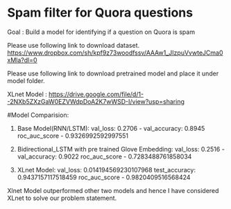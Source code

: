 # Spam filter for Quora questions
Goal : Build a model for identifying if a question on Quora is spam

Please use following link to download dataset.
https://www.dropbox.com/sh/kpf9z73woodfssv/AAAw1_JIzpuVvwteJCma0xMla?dl=0

Please use following link to download pretrained model and place it under model folder.


XLnet Model : https://drive.google.com/file/d/1--2NXb5ZXzGaW0EZVWdpDoA2K7wWSD-I/view?usp=sharing

#Model Comparision:

1) Base Model(RNN/LSTM):
    val_loss: 0.2706  - val_accuracy: 0.8945
    roc_auc_score - 0.9326992592997551
    
2) Bidirectional_LSTM with pre trained Glove Embedding:
    val_loss: 0.2516 - val_accuracy: 0.9022
    roc_auc_score - 0.7283488761858034
    
3) XLnet Model:
    val_loss: 0.014194569230107968
    test_accuracy: 0.9437157117518459
    roc_auc_score - 0.9820409516568424

Xlnet Model outperformed other two models and hence I have considered XLnet to solve our problem statement.

